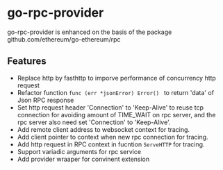 go-rpc-provider
===========
go-rpc-provider is enhanced on the basis of the package github.com/ethereum/go-ethereum/rpc

Features
-----------
-   Replace http by fasthttp to imporve performance of concurrency http request
-   Refactor function `func (err *jsonError) Error() ` to return 'data' of Json RPC response
-   Set http request header 'Connection' to 'Keep-Alive' to reuse tcp connection for avoiding amount of TIME_WAIT on rpc server, and the rpc server also need set 'Connection' to 'Keep-Alive'.
-   Add remote client address to websocket context for tracing.
-   Add client pointer to context when new rpc connection for tracing.
-   Add http request in RPC context in fucntion `ServeHTTP` for tracing.
-   Support variadic arguments for rpc service
-   Add provider wraaper for convinent extension
